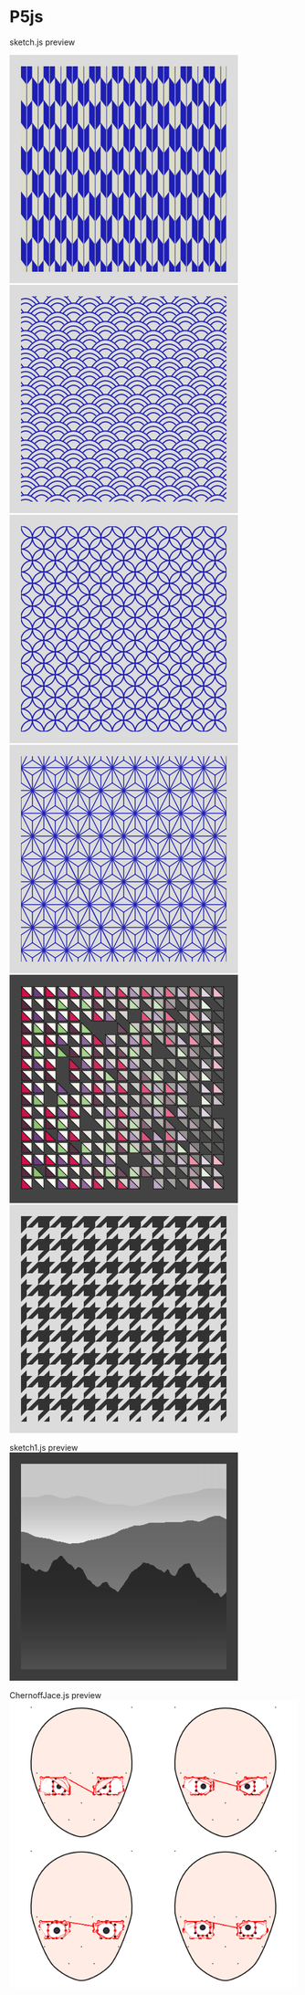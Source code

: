 # P5js

sketch.js preview

![01](/Screenshot/Texture01.jpg)
![02](/Screenshot/Texture02.jpg)
![03](/Screenshot/Texture03.jpg)
![04](/Screenshot/Texture04.jpg)
![05](/Screenshot/Texture05.jpg)
![06](/Screenshot/Texture06.jpg)

sketch1.js preview  
![06](/Screenshot/Texture07.jpg)

ChernoffJace.js preview
![07](/Screenshot/ChernoffFace.jpg)